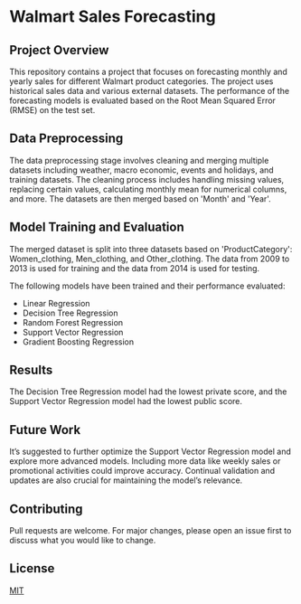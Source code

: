# Walmart Sales Forecasting

## Project Overview
This repository contains a project that focuses on forecasting monthly and yearly sales for different Walmart product categories. The project uses historical sales data and various external datasets. The performance of the forecasting models is evaluated based on the Root Mean Squared Error (RMSE) on the test set.

## Data Preprocessing
The data preprocessing stage involves cleaning and merging multiple datasets including weather, macro economic, events and holidays, and training datasets. The cleaning process includes handling missing values, replacing certain values, calculating monthly mean for numerical columns, and more. The datasets are then merged based on 'Month' and 'Year'.

## Model Training and Evaluation
The merged dataset is split into three datasets based on 'ProductCategory': Women_clothing, Men_clothing, and Other_clothing. The data from 2009 to 2013 is used for training and the data from 2014 is used for testing. 

The following models have been trained and their performance evaluated:

- Linear Regression
- Decision Tree Regression
- Random Forest Regression
- Support Vector Regression
- Gradient Boosting Regression

## Results
The Decision Tree Regression model had the lowest private score, and the Support Vector Regression model had the lowest public score.

## Future Work
It’s suggested to further optimize the Support Vector Regression model and explore more advanced models. Including more data like weekly sales or promotional activities could improve accuracy. Continual validation and updates are also crucial for maintaining the model’s relevance.

## Contributing
Pull requests are welcome. For major changes, please open an issue first to discuss what you would like to change.

## License
[MIT](https://choosealicense.com/licenses/mit/)